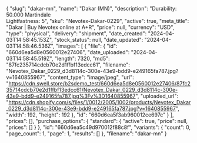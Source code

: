 {
  "slug": "dakar-mn",
  "name": "Dakar (MN)",
  "description": "Durability: 50.000 Martindale<br>Lightfastness: 5",
  "sku": "Nevotex-Dakar-0229",
  "active": true,
  "meta_title": "Dakar | Buy Nevotex online at A+R",
  "price": null,
  "currency": "USD",
  "type": "physical",
  "delivery": "shipment",
  "date_created": "2024-04-03T14:58:45.153Z",
  "stock_status": null,
  "date_updated": "2024-04-03T14:58:46.536Z",
  "images": [
    {
      "file": {
        "id": "660d6ea5d8e0560012e27406",
        "date_uploaded": "2024-04-03T14:58:45.519Z",
        "length": 7320,
        "md5": "87fc235714cdcb70e2d1ffbf13edcc61",
        "filename": "Nevotex_Dakar_0229_d3d8114c-300e-43e9-bdd9-e249165fa787.jpg?v=1640855967",
        "content_type": "image/jpeg",
        "url": "https://cdn.swell.store/b2sdemo_test/660d6ea5d8e0560012e27406/87fc235714cdcb70e2d1ffbf13edcc61/Nevotex_Dakar_0229_d3d8114c-300e-43e9-bdd9-e249165fa787.jpg%3Fv%3D1640855967",
        "uploaded_url": "https://cdn.shopify.com/s/files/1/0012/2005/1002/products/Nevotex_Dakar_0229_d3d8114c-300e-43e9-bdd9-e249165fa787.jpg?v=1640855967",
        "width": 192,
        "height": 192
      },
      "id": "660d6ea5f3ab960012ce697c"
    }
  ],
  "prices": [],
  "purchase_options": {
    "standard": {
      "active": true,
      "price": null,
      "prices": []
    }
  },
  "id": "660d6ea5c49d970012f88c8f",
  "variants": {
    "count": 0,
    "page_count": 1,
    "page": 1,
    "results": []
  },
  "filename": "dakar-mn"
}